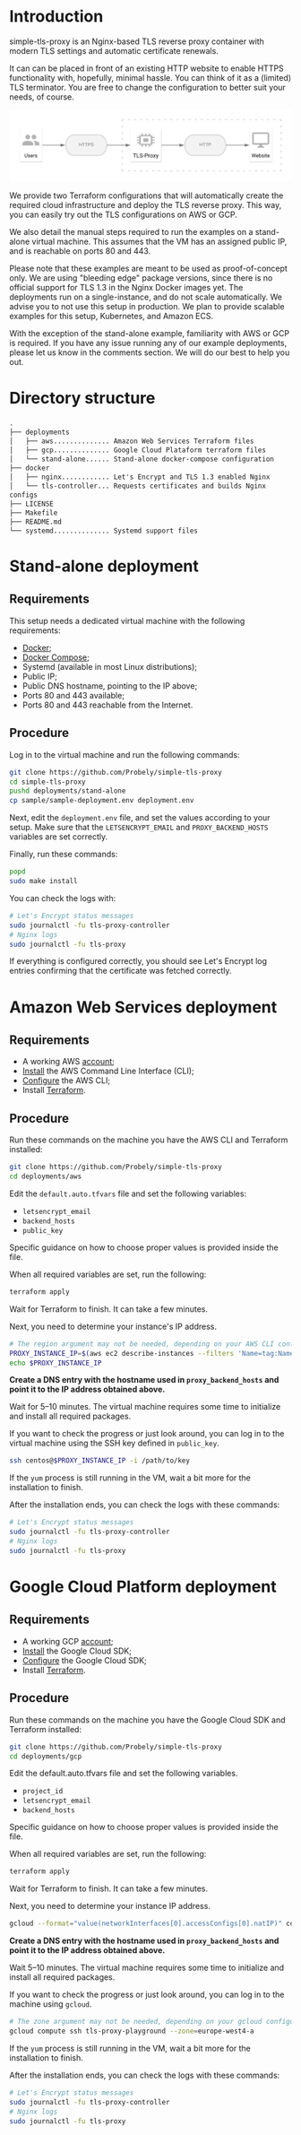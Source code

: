 # Introduction

simple-tls-proxy is an Nginx-based TLS reverse proxy container with modern TLS settings and automatic certificate renewals. 

It can can be placed in front of an existing HTTP website to enable HTTPS functionality with, hopefully, minimal hassle. You can think of it as a (limited) TLS terminator. You are free to change the configuration to better suit your needs, of course.

![Network architecture overview](/images/architecture.png)

We provide two Terraform configurations that will automatically create the required cloud infrastructure and deploy the TLS reverse proxy. This way, you can easily try out the TLS configurations on AWS or GCP.

We also detail the manual steps required to run the examples on a stand-alone virtual machine. This assumes that the VM has an assigned public IP, and is reachable on ports 80 and 443. 

Please note that these examples are meant to be used as proof-of-concept only. We are using "bleeding edge" package versions, since there is no official support for TLS 1.3 in the Nginx Docker images yet. The deployments run on a single-instance, and do not scale automatically. We advise you to not use this setup in production. We plan to provide scalable examples for this setup, Kubernetes, and Amazon ECS.

With the exception of the stand-alone example, familiarity with AWS or GCP is required. If you have any issue running any of our example deployments, please let us know in the comments section. We will do our best to help you out.

# Directory structure

```
.
├── deployments
│   ├── aws.............. Amazon Web Services Terraform files
│   ├── gcp.............. Google Cloud Plataform terraform files
│   └── stand-alone...... Stand-alone docker-compose configuration
├── docker
│   ├── nginx............ Let's Encrypt and TLS 1.3 enabled Nginx
│   └── tls-controller... Requests certificates and builds Nginx configs
├── LICENSE
├── Makefile
├── README.md
└── systemd.............. Systemd support files
```

# Stand-alone deployment

## Requirements

This setup needs a dedicated virtual machine with the following requirements:
  * [Docker](https://docs.docker.com/engine/installation/);
  * [Docker Compose](https://docs.docker.com/compose/install/);
  * Systemd (available in most Linux distributions);
  * Public IP;
  * Public DNS hostname, pointing to the IP above;
  * Ports 80 and 443 available;
  * Ports 80 and 443 reachable from the Internet.

## Procedure

Log in to the virtual machine and run the following commands:

```bash
git clone https://github.com/Probely/simple-tls-proxy
cd simple-tls-proxy
pushd deployments/stand-alone
cp sample/sample-deployment.env deployment.env
```

Next, edit the `deployment.env` file, and set the values according to your setup. Make sure that the `LETSENCRYPT_EMAIL` and `PROXY_BACKEND_HOSTS` variables are set correctly. 

Finally, run these commands:

```bash
popd
sudo make install
```

You can check the logs with:

```bash
# Let's Encrypt status messages
sudo journalctl -fu tls-proxy-controller
# Nginx logs
sudo journalctl -fu tls-proxy
```

If everything is configured correctly, you should see Let's Encrypt log entries confirming that the certificate was fetched correctly.

# Amazon Web Services deployment

## Requirements

  * A working AWS [account](https://docs.docker.com/compose/install/);
  * [Install](https://docs.aws.amazon.com/cli/latest/userguide/installing.html) the  AWS Command Line Interface (CLI);
  * [Configure](https://docs.aws.amazon.com/cli/latest/userguide/cli-chap-getting-started.html) the AWS CLI;
  * Install [Terraform](https://www.terraform.io/intro/getting-started/install.html).

## Procedure

Run these commands on the machine you have the AWS CLI and Terraform installed:

```bash
git clone https://github.com/Probely/simple-tls-proxy
cd deployments/aws
```

Edit the `default.auto.tfvars` file and set the following variables:
  * `letsencrypt_email`
  * `backend_hosts`
  * `public_key`

Specific guidance on how to choose proper values is provided inside the file.

When all required variables are set, run the following:

```bash
terraform apply
```

Wait for Terraform to finish. It can take a few minutes.

Next, you need to determine your instance's IP address.

```bash
# The region argument may not be needed, depending on your AWS CLI configuration.
PROXY_INSTANCE_IP=$(aws ec2 describe-instances --filters 'Name=tag:Name,Values=tls-proxy-playground' --query 'Reservations[].Instances[].PublicIpAddress' --output text --region eu-west-3)
echo $PROXY_INSTANCE_IP
```

**Create a DNS entry with the hostname used in `proxy_backend_hosts` and point it to the IP address obtained above.**

Wait for 5–10 minutes. The virtual machine requires some time to initialize and install all required packages.

If you want to check the progress or just look around, you can log in to the virtual machine using the SSH key defined in `public_key`.

```bash
ssh centos@$PROXY_INSTANCE_IP -i /path/to/key
```

If the `yum` process is still running in the VM, wait a bit more for the installation to finish.

After the installation ends, you can check the logs with these commands:

```bash
# Let's Encrypt status messages
sudo journalctl -fu tls-proxy-controller
# Nginx logs
sudo journalctl -fu tls-proxy
```

# Google Cloud Platform deployment

## Requirements
  * A working GCP [account](https://console.cloud.google.com);
  * [Install](https://cloud.google.com/sdk/install) the Google Cloud SDK;
  * [Configure](https://cloud.google.com/sdk/docs/initializing) the Google Cloud SDK;
  * Install [Terraform](https://www.terraform.io/intro/getting-started/install.html).

## Procedure

Run these commands on the machine you have the Google Cloud SDK and Terraform installed:

```bash
git clone https://github.com/Probely/simple-tls-proxy
cd deployments/gcp
```

Edit the default.auto.tfvars file and set the following variables.

  * `project_id`
  * `letsencrypt_email`
  * `backend_hosts`

Specific guidance on how to choose proper values is provided inside the file.

When all required variables are set, run the following:

```bash
terraform apply
```

Wait for Terraform to finish. It can take a few minutes.

Next, you need to determine your instance IP address.

```bash
gcloud --format="value(networkInterfaces[0].accessConfigs[0].natIP)" compute instances list --filter tls-proxy-playground
```

**Create a DNS entry with the hostname used in `proxy_backend_hosts` and point it to the IP address obtained above.**

Wait 5–10 minutes. The virtual machine requires some time to initialize and install all required packages.

If you want to check the progress or just look around, you can log in to the machine using `gcloud`. 

```bash
# The zone argument may not be needed, depending on your gcloud configuration.
gcloud compute ssh tls-proxy-playground --zone=europe-west4-a
```

If the `yum` process is still running in the VM, wait a bit more for the installation to finish.

After the installation ends, you can check the logs with these commands:

```bash
# Let's Encrypt status messages
sudo journalctl -fu tls-proxy-controller
# Nginx logs
sudo journalctl -fu tls-proxy
```
